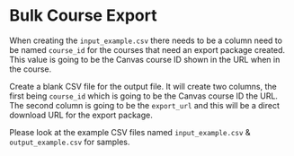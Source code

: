 # Bulk Course Export

When creating the `input_example.csv` there needs to be a column need to be named `course_id` for the courses that need an export package created.
This value is going to be the Canvas course ID shown in the URL when in the course.

Create a blank CSV file for the output file. It will create two columns, the first being `course_id` which is going to be the Canvas course ID the URL.
The second column is going to be the `export_url` and this will be a direct download URL for the export package.

Please look at the example CSV files named `input_example.csv` & `output_example.csv` for samples.
